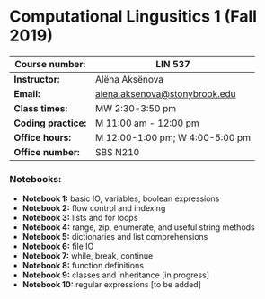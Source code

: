 # Computational Lingusitics 1 (Fall 2019)

|**Course number:** | LIN 537                      |
|-------------------|------------------------------|
|**Instructor:**    | Alëna Aksënova               |
|**Email:**         | alena.aksenova@stonybrook.edu|
|**Class times:**   | MW 2:30-3:50 pm              |
|**Coding practice:** | M 11:00 am - 12:00 pm      |
|**Office hours:** | M 12:00-1:00 pm; W 4:00-5:00 pm |
|**Office number:** | SBS N210 |

### Notebooks:

  * **Notebook 1:** basic IO, variables, boolean expressions
  * **Notebook 2:** flow control and indexing
  * **Notebook 3:** lists and for loops
  * **Notebook 4:** range, zip, enumerate, and useful string methods
  * **Notebook 5:** dictionaries and list comprehensions
  * **Notebook 6:** file IO
  * **Notebook 7:** while, break, continue
  * **Notebook 8:** function definitions
  * **Notebook 9:** classes and inheritance \[in progress\]
  * **Notebook 10:** regular expressions \[to be added\]
